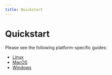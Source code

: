 ```yaml
---
title: Quickstart
---
```


<!-- This is a placeholder page so that HEAD requests to /docs/overview return 200, not 404 -->

# Quickstart

Please see the following platform-specific guides:

- [Linux](/docs/quickstart/linux)
- [MacOS](/docs/quickstart/macos)
- [Windows](/docs/quickstart/windows)